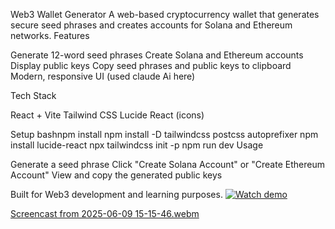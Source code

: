 

Web3 Wallet Generator
A web-based cryptocurrency wallet that generates secure seed phrases and creates accounts for Solana and Ethereum networks.
Features

Generate 12-word seed phrases
Create Solana and Ethereum accounts
Display public keys
Copy seed phrases and public keys to clipboard
Modern, responsive UI (used claude Ai here)

Tech Stack

React + Vite
Tailwind CSS
Lucide React (icons)

Setup
bashnpm install
npm install -D tailwindcss postcss autoprefixer
npm install lucide-react
npx tailwindcss init -p
npm run dev
Usage

Generate a seed phrase
Click "Create Solana Account" or "Create Ethereum Account"
View and copy the generated public keys

Built for Web3 development and learning purposes.
[![Watch demo](thumbnail.png)](https://github.com/user-attachments/assets/78cce56c-48af-4293-b594-2958e101a632)

[Screencast from 2025-06-09 15-15-46.webm](https://github.com/user-attachments/assets/78cce56c-48af-4293-b594-2958e101a632)
